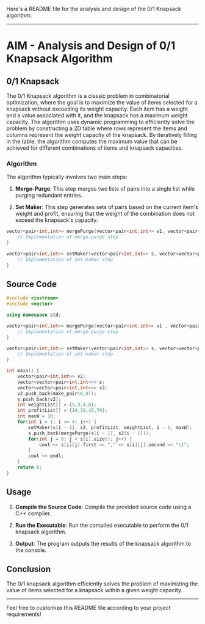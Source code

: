 Here's a README file for the analysis and design of the 0/1 Knapsack algorithm:

---

# AIM - Analysis and Design of 0/1 Knapsack Algorithm

## 0/1 Knapsack

The 0/1 Knapsack algorithm is a classic problem in combinatorial optimization, where the goal is to maximize the value of items selected for a knapsack without exceeding its weight capacity. Each item has a weight and a value associated with it, and the knapsack has a maximum weight capacity. The algorithm uses dynamic programming to efficiently solve the problem by constructing a 2D table where rows represent the items and columns represent the weight capacity of the knapsack. By iteratively filling in the table, the algorithm computes the maximum value that can be achieved for different combinations of items and knapsack capacities.

### Algorithm

The algorithm typically involves two main steps:

1. **Merge-Purge**: This step merges two lists of pairs into a single list while purging redundant entries.
   
2. **Set Maker**: This step generates sets of pairs based on the current item's weight and profit, ensuring that the weight of the combination does not exceed the knapsack's capacity.

```cpp
vector<pair<int,int>> mergePurge(vector<pair<int,int>> v1, vector<pair<int,int>> v2) {
    // Implementation of merge-purge step
}

vector<pair<int,int>> setMaker(vector<pair<int,int>> s, vector<vector<pair<int,int>>>& s2, int profitList[], int weightList[], int i, int maxW) {
    // Implementation of set maker step
}
```

## Source Code

```cpp
#include <iostream>
#include <vector>

using namespace std;

vector<pair<int,int>> mergePurge(vector<pair<int,int>> v1 , vector<pair<int,int>> v2) {
    // Implementation of merge-purge step
}

vector<pair<int,int>> setMaker(vector<pair<int,int>> s, vector<vector<pair<int,int>>>& s2, int profitList[], int weightList[], int i, int maxW) {
    // Implementation of set maker step
}

int main() {
    vector<pair<int,int>> v2;
    vector<vector<pair<int,int>>> s;
    vector<vector<pair<int,int>>> s2;
    v2.push_back(make_pair(0,0));
    s.push_back(v2);
    int weightList[] = {5,3,4,6};
    int profitList[] = {10,30,45,70};
    int maxW = 10;
    for(int i = 1; i <= 4; i++) {
        setMaker(s[i - 1], s2, profitList, weightList, i - 1, maxW);
        s.push_back(mergePurge(s[i - 1], s2[i - 1]));
        for(int j = 0; j < s[i].size(); j++) {
            cout << s[i][j].first << "," << s[i][j].second << "\t";
        }
        cout << endl;
    } 
    return 0;
}
```

## Usage

1. **Compile the Source Code**: Compile the provided source code using a C++ compiler.

2. **Run the Executable**: Run the compiled executable to perform the 0/1 knapsack algorithm.

3. **Output**: The program outputs the results of the knapsack algorithm to the console.

## Conclusion

The 0/1 knapsack algorithm efficiently solves the problem of maximizing the value of items selected for a knapsack within a given weight capacity.

---

Feel free to customize this README file according to your project requirements!
